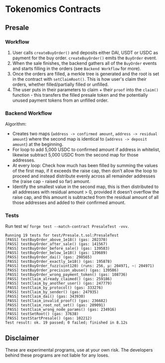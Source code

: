 # Tokenomics Contracts

## Presale

### Workflow

1. User calls `createBuyOrder()` and deposits either DAI, USDT or USDC as payment for the buy order. `createBuyOrder()` emits the `BuyOrder` event.
2. When the sale finishes, the backend gathers all of the `BuyOrder` events and starts filling in the orders (see `Backend Workflow` for more).
3. Once the orders are filled, a merkle tree is generated and the root is set in the contract with `setClaimRoot()`. This is how user's claim their orders, whether filled/partially filled or unfilled.
4. The user puts in their parameters to claim + their `proof` into the `claim()` function - this transfers the filled presale token and the potentially unused payment tokens from an unfilled order.

### Backend Workflow

Algorithm:

- Creates two maps (`address -> confirmed amount`, `address -> residual amount`) where the second map is identical to (`address -> deposit amount`) at the beginning.
- For loop to add 5,000 USDC to confirmed amount if address in whitelist, likewise subtract 5,000 USDC from the second map for those addresses.
- At every loop: Check how much has been filled by summing the values of the first map, if it exceeds the raise cap, then don’t allow the loop to proceed and instead distribute evenly across all remainder addresses the (raise cap - raised so far) amount.
- Identify the smallest value in the second map, this is then distributed to all addresses with residual amount > 0, provided it doesn’t overflow the raise cap, and this amount is subtracted from the residual amount of all those addresses and added to their confirmed amount.

### Tests

Run test w/ `forge test --match-contract PresaleTest -vvv`.

```
Running 19 tests for test/Presale.t.sol:PresaleTest
[PASS] testBuyOrder_above_1e18() (gas: 202370)
[PASS] testBuyOrder_after_sale() (gas: 141567)
[PASS] testBuyOrder_before_sale() (gas: 139583)
[PASS] testBuyOrder_below_1e18() (gas: 139689)
[PASS] testBuyOrder_dai() (gas: 298565)
[PASS] testBuyOrder_exactly_1e18() (gas: 195878)
[PASS] testBuyOrder_fuzz(uint120) (runs: 256, μ: 204971, ~: 204971)
[PASS] testBuyOrder_precision_abuse() (gas: 139586)
[PASS] testBuyOrder_wrong_payment_token() (gas: 108736)
[PASS] testClaim_already_claimed() (gas: 259186)
[PASS] testClaim_by_another_user() (gas: 247779)
[PASS] testClaim_by_protocol() (gas: 333276)
[PASS] testClaim_by_sender() (gas: 247935)
[PASS] testClaim_dai() (gas: 343930)
[PASS] testClaim_invalid_proof() (gas: 236682)
[PASS] testClaim_root_not_set() (gas: 209091)
[PASS] testClaim_wrong_node_params() (gas: 234916)
[PASS] testSetRoot() (gas: 37638)
[PASS] testStartPresale() (gas: 102212)
Test result: ok. 19 passed; 0 failed; finished in 8.12s
```

## Disclaimer

These are experimental programs, use at your own risk. The developers behind these programs are not liable for any loses.
